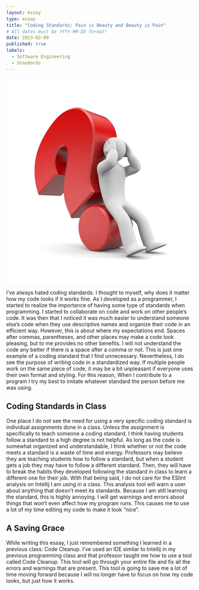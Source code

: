 ```yaml
---
layout: essay
type: essay
title: "Coding Standards: Pain is Beauty and Beauty is Pain"
# All dates must be YYYY-MM-DD format!
date: 2023-02-09
published: true
labels:
  - Software Engineering
  - Standards
---
```


<img width="550px" class="rounded float-start pe-4" src="../img/questionessaypic.jpg">

I’ve always hated coding standards. I thought to myself, why does it matter how my code looks if it works fine. As I developed as a programmer, I started to realize the importance of having some type of standards when programming. I started to collaborate on code and work on other people’s code. It was then that I noticed it was much easier to understand someone else’s code when they use descriptive names and organize their code in an efficient way. However, this is about where my expectations end. Spaces after commas, parentheses, and other places may make a code look pleasing, but to me provides no other benefits. I will not understand the code any better if there is a space after a comma or not. This is just one example of a coding standard that I find unnecessary.
Nevertheless, I do see the purpose of writing code in a standardized way. If multiple people work on the same piece of code, it may be a bit unpleasant if everyone uses their own format and styling. For this reason, When I contribute to a program I try my best to imitate whatever standard the person before me was using.

## Coding Standards in Class

One place I do not see the need for using a very specific coding standard is individual assignments done in a class. Unless the assignment is specifically to teach someone a coding standard, I think having students follow a standard to a high degree is not helpful. As long as the code is somewhat organized and understandable, I think whether or not the code meets a standard is a waste of time and energy. Professors may believe they are teaching students how to follow a standard, but when a student gets a job they may have to follow a different standard. Then, they will have to break the habits they developed following the standard in class to learn a different one for their job.
With that being said, I do not care for the ESlint analysis on Intellij I am using in a class. This analysis tool will warn a user about anything that doesn’t meet its standards. Because I am still learning the standard, this is highly annoying. I will get warnings and errors about things that won’t even affect how my program runs. This causes me to use a lot of my time editing my code to make it look “nice”.

## A Saving Grace

While writing this essay, I just remembered something I learned in a previous class: Code Cleanup. I’ve used an IDE similar to Intellij in my previous programming class and that professor taught me how to use a tool called Code Cleanup. This tool will go through your entire file and fix all the errors and warnings that are present. This tool is going to save me a lot of time moving forward because I will no longer have to focus on how my code looks, but just how it works.
